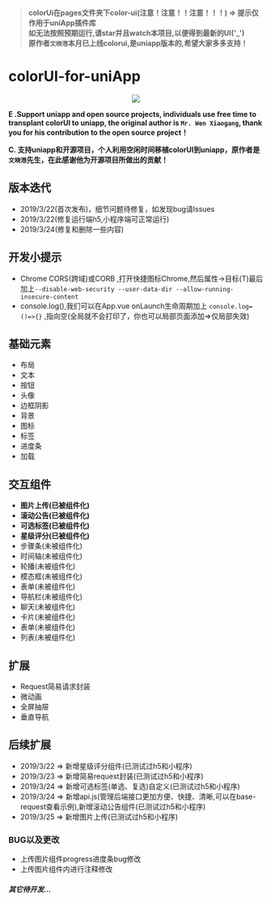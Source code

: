 >**colorUi在pages文件夹下color-ui(注意！注意！！注意！！！) => 提示仅作用于uniApp插件库**  
>**如无法按照预期运行,请star并且watch本项目,以便得到最新的UI('_')**  
>**原作者`文晓港`本月已上线colorui,是uniapp版本的,希望大家多多支持！**  

# colorUI-for-uniApp

<p style="text-align:center;width:100%;">
<img src="https://www.playsort.cn/file/colorui.png" />
</p>

**E .Support uniapp and open source projects, individuals use free time to transplant colorUI to uniapp, the original author is `Mr. Wen Xiaogang`, thank you for his contribution to the open source project！**  

**C. 支持uniapp和开源项目，个人利用空闲时间移植colorUI到uniapp，原作者是`文晓港`先生，在此感谢他为开源项目所做出的贡献！**

## 版本迭代
- 2019/3/22(首次发布)，细节问题待修复，如发现bug请Issues
- 2019/3/22(修复运行端h5,小程序端可正常运行)
- 2019/3/24(修复和删除一些内容)

## 开发小提示
- Chrome CORS(跨域)或CORB ,打开快捷图标Chrome,然后属性->目标(T)最后加上`--disable-web-security --user-data-dir --allow-running-insecure-content`  
- console.log(),我们可以在App.vue onLaunch生命周期加上 `console.log=()=>{}` ,指向空(全局就不会打印了，你也可以局部页面添加=>仅局部失效)


## 基础元素
- 布局
- 文本
- 按钮
- 头像
- 边框阴影
- 背景
- 图标
- 标签
- 进度条
- 加载

## 交互组件
- **图片上传(已被组件化)**
- **滚动公告(已被组件化)**
- **可选标签(已被组件化)**
- **星级评分(已被组件化)**
- 步骤条(未被组件化)
- 时间轴(未被组件化)
- 轮播(未被组件化)
- 模态框(未被组件化)
- 表单(未被组件化)
- 导航栏(未被组件化)
- 聊天(未被组件化)
- 卡片(未被组件化)
- 表单(未被组件化)
- 列表(未被组件化)

## 扩展
- Request简易请求封装
- 微动画
- 全屏抽屉
- 垂直导航

## 后续扩展
- 2019/3/22 => 新增星级评分组件(已测试过h5和小程序)  
- 2019/3/23 => 新增简易request封装(已测试过h5和小程序)  
- 2019/3/24 => 新增可选标签(单选、复选)自定义(已测试过h5和小程序)  
- 2019/3/24 => 新增api.js(管理后端接口更加方便、快捷、清晰,可以在base-request查看示例),新增滚动公告组件(已测试过h5和小程序)
- 2019/3/25 => 新增图片上传(已测试过h5和小程序)


### BUG以及更改
- 上传图片组件progress进度条bug修改
- 上传图片组件内进行注释修改


##### *其它待开发...*

